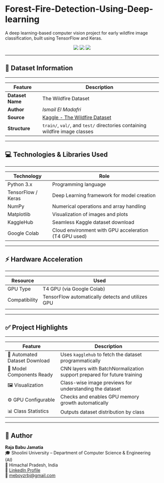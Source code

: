 # Forest-Fire-Detection-Using-Deep-learning

A deep learning-based computer vision project for early wildfire image classification, built using TensorFlow and Keras.

<p align="center">
  <img src="https://img.shields.io/badge/Framework-TensorFlow-orange?style=flat-square&logo=tensorflow" />
  <img src="https://img.shields.io/badge/Google_Colab-T4_GPU-green?style=flat-square&logo=google-colab" />
  <img src="https://img.shields.io/badge/License-MIT-blue?style=flat-square" />
</p>

---

## 📁 Dataset Information
________________________________________________________________________________________________________________________
| Feature            | Description                                                                                     |
|--------------------|-------------------------------------------------------------------------------------------------|
| **Dataset Name**   | The Wildfire Dataset                                                                            |
| **Author**         | *Ismail El Madafri*                                                                             |
| **Source**         | [Kaggle - The Wildfire Dataset](https://www.kaggle.com/datasets/elmadafri/the-wildfire-dataset) |
| **Structure**      | `train/`, `val/`, and `test/` directories containing wildfire image classes                     |
------------------------------------------------------------------------------------------------------------------------


## 💻 Technologies & Libraries Used
__________________________________________________________________________________________
| Technology          | Role                                                             |
|---------------------|------------------------------------------------------------------|
| Python 3.x          | Programming language                                             |
| TensorFlow / Keras  | Deep Learning framework for model creation                       |
| NumPy               | Numerical operations and array handling                          |
| Matplotlib          | Visualization of images and plots                                |
| KaggleHub           | Seamless Kaggle dataset download                                 |
| Google Colab        | Cloud environment with GPU acceleration (T4 GPU used)            |
------------------------------------------------------------------------------------------

## ⚡ Hardware Acceleration

___________________________________________________________________________________________
| Resource            | Used                                                              |
|---------------------|-------------------------------------------------------------------|
| GPU Type            | T4 GPU (via Google Colab)                                         |      
| Compatibility       | TensorFlow automatically detects and utilizes GPU                 |
|                     |                                                                   |
-------------------------------------------------------------------------------------------

## ✅ Project Highlights
---------------------------------------------------------------------------------------------------------------------
| Feature                             | Description                                                                 |
|-------------------------------------|-----------------------------------------------------------------------------|
| 🔄 Automated Dataset Download       | Uses `kagglehub` to fetch the dataset programmatically                      |
| 🧠 Model Components Ready           | CNN layers with BatchNormalization support prepared for future training     |
| 🖼️ Visualization                    | Class-wise image previews for understanding the dataset                     |
| ⚙️ GPU Configurable                 | Checks and enables GPU memory growth automatically                          |
| 📊 Class Statistics                 | Outputs dataset distribution by class                                       |
---------------------------------------------------------------------------------------------------------------------



## 👤 Author

**Raja Babu Jamatia**  
🎓 Shoolini University – Department of Computer Science & Engineering (AI)  
📍 Himachal Pradesh, India  
🔗 [LinkedIn Profile](https://linkedin.com/in/raja-babu-jamatia-521609288)  
📧 meboyzrbj@gmail.com  


